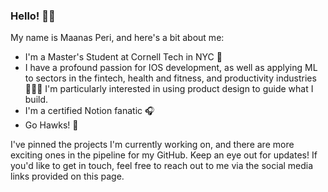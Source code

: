 ### Hello! 👋🏽

My name is Maanas Peri, and here's a bit about me:
- I'm a Master's Student at Cornell Tech in NYC 🌃
- I have a profound passion for IOS development, as well as applying ML to sectors in the fintech, health and fitness, and productivity industries 🚴🏾‍♂️ I'm particularly interested in using product design to guide what I build. 
- I'm a certified Notion fanatic 🎧
- Go Hawks! 🏈 

I've pinned the projects I'm currently working on, and there are more exciting ones in the pipeline for my GitHub. Keep an eye out for updates! If you'd like to get in touch, feel free to reach out to me via the social media links provided on this page.
